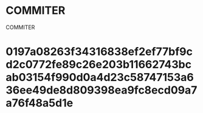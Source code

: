 # COMMITER
COMMITER






# 0197a08263f34316838ef2ef77bf9cd2c0772fe89c26e203b11662743bcab03154f990d0a4d23c58747153a636ee49de8d809398ea9fc8ecd09a7a76f48a5d1e
